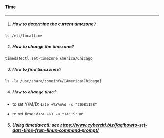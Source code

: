 #### Time 
---------

1. ##### How to determine the current timezone?

`ls /etc/localtime`

2. ##### How to change the timezone?

`timedatectl set-timezone America/Chicago`

3. ##### How to find timezones?

`ls -la /usr/share/zoneinfo/[America/Chicago]`

4. ##### How to change time?

- to set Y/M/D:
`date +%Y%m%d -s "20081128"`

- to set time:
`date +%T -s "14:15:00"`

5. ##### Using timedatectl: see https://www.cyberciti.biz/faq/howto-set-date-time-from-linux-command-prompt/